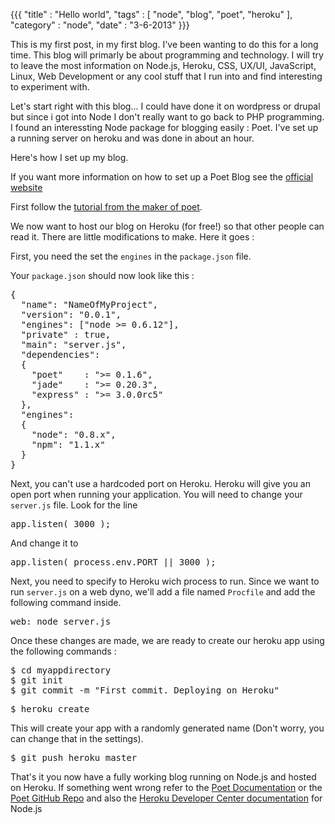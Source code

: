 {{{
    "title"    : "Hello world",
    "tags"     : [ "node", "blog", "poet", "heroku" ],
    "category" : "node",
    "date"     : "3-6-2013"
}}}

This is my first post, in my first blog. I've been wanting to do this for a long time. This blog will primarly be about programming and technology. I will try to leave the most information on Node.js, Heroku, CSS, UX/UI, JavaScript, Linux, Web Development or any cool stuff that I run into and find interesting to experiment with.

Let's start right with this blog... I could have done it on wordpress or drupal but since i got into Node I don't really want to go back to PHP programming. I found an interessting Node package for blogging easily : Poet. I've set up a running server on heroku and was done in about an hour.

Here's how I set up my blog.<!--more-->

If you want more information on how to set up a Poet Blog see the [official website](http://jsantell.github.com/poet/)

First follow the [tutorial from the maker of poet](http://jsantell.com/post/getting-started-with-poet).

We now want to host our blog on Heroku (for free!) so that other people can read it. There are little modifications to make. Here it goes :

First, you need the set the <code>engines</code> in the <code>package.json</code> file.

Your <code>package.json</code> should now look like this :
<pre>
{
  "name": "NameOfMyProject",
  "version": "0.0.1",
  "engines": ["node >= 0.6.12"],
  "private" : true,
  "main": "server.js",
  "dependencies":
  {
    "poet"    : ">= 0.1.6",
    "jade"    : ">= 0.20.3",
    "express" : ">= 3.0.0rc5"
  },
  "engines":
  {
    "node": "0.8.x",
    "npm": "1.1.x"
  }
}
</pre>

Next, you can't use a hardcoded port on Heroku. Heroku will give you an open port when running your application. You will need to change your <code>server.js</code> file.
Look for the line
<pre>
app.listen( 3000 );
</pre>
And change it to 
<pre>
app.listen( process.env.PORT || 3000 );
</pre>

Next, you need to specify to Heroku wich process to run. Since we want to run <code>server.js</code> on a web dyno, we'll add a file named <code>Procfile</code> and add the following command inside.
<pre>
web: node server.js
</pre>

Once these changes are made, we are ready to create our heroku app using the following commands :

<pre>
$ cd myappdirectory
$ git init
$ git commit -m "First commit. Deploying on Heroku"
</pre>

<pre>
$ heroku create
</pre>
This will create your app with a randomly generated name (Don't worry, you can change that in the settings).

<pre>
$ git push heroku master
</pre>

That's it you now have a fully working blog running on Node.js and hosted on Heroku. If something went wrong refer to the [Poet Documentation](http://jsantell.github.com/poet/) or the [Poet GitHub Repo](https://github.com/jsantell/poet) and also the [Heroku Developer Center documentation](https://devcenter.heroku.com/) for Node.js